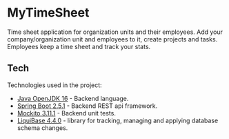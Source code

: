 # MyTimeSheet
Time sheet application for organization units and their employees. 
Add your company/organization unit and employees to it, create projects and tasks. Employees keep a time sheet and track your stats.

## Tech

Technologies used in the project:

- [Java OpenJDK 16](https://jdk.java.net/16/) - Backend language.
- [Spring Boot 2.5.1](https://spring.io/projects/spring-boot) - Backend REST api framework.
- [Mockito 3.11.1](https://site.mockito.org/) - Backend unit tests.
- [LiquiBase 4.4.0](https://www.liquibase.org/) - library for tracking, managing and applying database schema changes.

